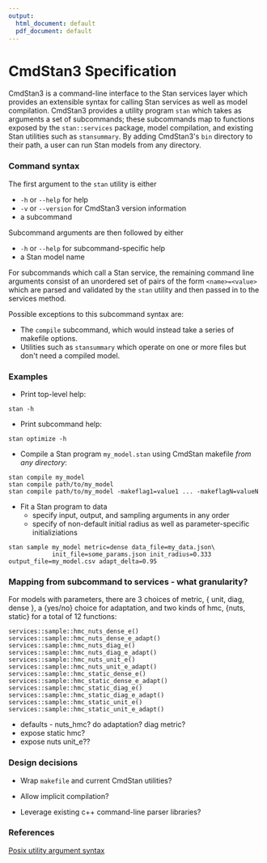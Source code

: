 ```yaml
---
output:
  html_document: default
  pdf_document: default
---
```


# CmdStan3 Specification

CmdStan3 is a command-line interface to the Stan services layer
which provides an extensible syntax for calling Stan services
as well as model compilation.
CmdStan3 provides a utility program `stan` which takes as arguments
a set of subcommands; these subcommands map to functions
exposed by the `stan::services` package, model compilation,
and existing Stan utilities such as `stansummary`.
By adding CmdStan3's `bin` directory to their path,
a user can run Stan models from any directory.


### Command syntax 

The first argument to the `stan` utility is either

- `-h` or `--help` for help
- `-v` or `--version` for CmdStan3 version information
- a subcommand

Subcommand arguments are then followed by either

- `-h` or `--help` for subcommand-specific help
- a Stan model name

For subcommands which call a Stan service,
the remaining command line arguments consist of an
unordered set of pairs of the form `<name>=<value>`
which are parsed and validated by the `stan` utility
and then passed in to the services method.

Possible exceptions to this subcommand syntax are:

- The `compile` subcommand, which would instead take a series of makefile options.
- Utilities such as `stansummary` which operate on one or more files but don't need a compiled model.



### Examples

- Print top-level help:
```
stan -h
```

- Print subcommand help:
```
stan optimize -h
```

- Compile a Stan program `my_model.stan` using CmdStan makefile _from any directory_:

```
stan compile my_model
stan compile path/to/my_model
stan compile path/to/my_model -makeflag1=value1 ... -makeflagN=valueN
```


- Fit a Stan program to data
  + specify input, output, and sampling arguments in any order
  + specify of non-default initial radius as well as parameter-specific initializiations

```
stan sample my_model metric=dense data_file=my_data.json\
            init_file=some_params.json init_radius=0.333 output_file=my_model.csv adapt_delta=0.95
```


### Mapping from subcommand to services - what granularity?


For models with parameters, there are 3 choices of metric, { unit, diag, dense }, a {yes/no} choice for adaptation, and two kinds of hmc, {nuts, static} for a total of 12 functions:

```
services::sample::hmc_nuts_dense_e()
services::sample::hmc_nuts_dense_e_adapt()
services::sample::hmc_nuts_diag_e()
services::sample::hmc_nuts_diag_e_adapt()
services::sample::hmc_nuts_unit_e()
services::sample::hmc_nuts_unit_e_adapt()
services::sample::hmc_static_dense_e()
services::sample::hmc_static_dense_e_adapt()
services::sample::hmc_static_diag_e()
services::sample::hmc_static_diag_e_adapt()
services::sample::hmc_static_unit_e()
services::sample::hmc_static_unit_e_adapt()
```

- defaults - nuts_hmc? do adaptation?  diag metric?
- expose static hmc?
- expose nuts unit_e??

### Design decisions

- Wrap `makefile` and current CmdStan utilities?

- Allow implicit compilation?

- Leverage existing c++ command-line parser libraries?



### References

[Posix utility argument syntax](https://pubs.opengroup.org/onlinepubs/9699919799/basedefs/V1_chap12.html)



